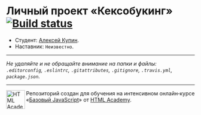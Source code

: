 # Личный проект «Кексобукинг» [![Build status][travis-image]][travis-url]

* Студент: [Алексей  Купин](https://up.htmlacademy.ru/javascript/10/user/406971).
* Наставник: `Неизвестно`.

---

_Не удаляйте и не обращайте внимание на папки и файлы:_<br>
_`.editorconfig`, `.eslintrc`, `.gitattributes`, `.gitignore`, `.travis.yml`, `package.json`._

---

<a href="https://htmlacademy.ru/intensive/javascript"><img align="left" width="50" height="50" title="HTML Academy" src="https://up.htmlacademy.ru/static/img/intensive/javascript/logo-for-github.svg"></a>

Репозиторий создан для обучения на интенсивном онлайн‑курсе «[Базовый JavaScript](https://htmlacademy.ru/intensive/javascript)» от [HTML Academy](https://htmlacademy.ru).

[travis-image]: https://travis-ci.org/htmlacademy-javascript/406971-keksobooking.svg?branch=master
[travis-url]: https://travis-ci.org/htmlacademy-javascript/406971-keksobooking
